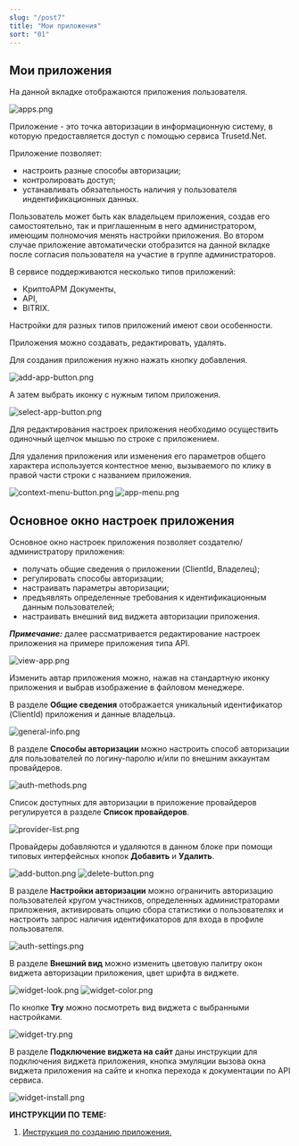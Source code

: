 ```yaml
---
slug: "/post7"
title: "Мои приложения"
sort: "01"
---
```


## Мои приложения
	
На данной вкладке отображаются приложения пользователя.

![apps.png](./images/apps.png "Вкладка Мои приложения") 

Приложение - это точка авторизации в информационную систему, в которую предоставляется доступ с помощью сервиса Trusetd.Net.

Приложение позволяет:  
- настроить разные способы авторизации;
- контролировать доступ;
- устанавливать обязательность наличия у пользователя индентификационных данных.

Пользователь может быть как владельцем приложения, создав его самостоятельно, так и приглашенным в него администратором, имеющим полномочия менять настройки приложения. Во втором случае приложение автоматически отобразится на данной вкладке после согласия пользователя на участие в группе администраторов.

В сервисе поддерживаются несколько типов приложений:  
- КриптоАРМ Документы,
- API,
- BITRIX. 
  
Настройки для разных типов приложений имеют свои особенности.

Приложения можно создавать, редактировать, удалять.

Для создания приложения нужно нажать кнопку добавления. 

![add-app-button.png](./images/add-app-button.png "Кнопка добавления приложения") 

А затем выбрать иконку с нужным типом приложения. 

![select-app-button.png](./images/select-app-button.png "Кнопка выбора типа приложения")

Для редактирования настроек приложения необходимо осуществить одиночный щелчок мышью по строке с приложением. 

Для удаления приложения или изменения его параметров общего характера используется контестное меню, вызываемого по клику в правой части строки с названием приложения.

![context-menu-button.png](./images/context-menu-button.png "Кнопка вызова контекстного меню действий для приложения") ![app-menu.png](./images/app-menu.png "Меню действий с приложением")


## Основное окно настроек приложения

Основное окно настроек приложения позволяет создателю/администратору приложения:

- получать общие сведения о приложении (ClientId, Владелец);
- регулировать способы авторизации;
- настраивать параметры авторизации;
- предъявлять определенные требования к идентификационным данным пользователей;
- настраивать внешний вид виджета авторизации приложения.

***Примечание:*** далее рассматривается редактирование настроек приложения на примере приложения типа API.

![view-app.png](./images/view-app.png "Основное окно настроек приложения")

Изменить автар приложения можно, нажав на стандартную иконку приложения и выбрав изображение в файловом менеджере.

В разделе **Общие сведения** отображается уникальный идентификатор (ClientId) приложения и данные владельца. 

![general-info.png](./images/general-info.png "Блок Общие сведения")

В разделе **Способы авторизации** можно настроить способ авторизации для пользователей по логину-паролю и/или по внешним аккаунтам провайдеров.

![auth-methods.png](./images/auth-methods.png "Блок Способы авторизации") 

Список доступных для авторизации в приложение провайдеров регулируется в разделе **Список провайдеров**.

![provider-list.png](./images/provider-list.png "Блок Список провайдеров")

Провайдеры добавляются и удаляются в данном блоке при помощи типовых интерфейсных кнопок **Добавить** и **Удалить**.

![add-button.png](./images/add-button.png "Кнопка Добавить") ![delete-button.png](./images/delete-button.png "Кнопка Удалить")

В разделе **Настройки авторизации** можно ограничить авторизацию пользователей кругом участников, определенных администраторами приложения, активировать опцию сбора статистики о пользователях и настроить запрос наличия идентификаторов для входа в профиле пользователя.

![auth-settings.png](./images/auth-settings.png "Блок Настройки авторизации")

В разделе **Внешний вид**  можно изменить цветовую палитру окон виджета авторизации приложения, цвет шрифта в виджете.

 ![widget-look.png](./images/widget-look.png "Блок Внешний вид виджета приложения")	
 ![widget-color.png](./images/widget-color.png "Окно выбора цветовой схемы виджета")


По кнопке **Try** можно посмотреть вид виджета с выбранными настройками.

![widget-try.png](./images/widget-try.png "Просмотр вида виджета")

В разделе **Подключение виджета на сайт** даны инструкции для подключения виджета приложения, кнопка эмуляции вызова окна виджета приложения на сайте и кнопка перехода к документации по API сервиса.

![widget-install.png](./images/widget-install.png "Блок Подключение виджета на сайт")  

**ИНСТРУКЦИИ ПО ТЕМЕ:**

1. [Инструкция по созданию приложения.](https://docs.trusted.ru/v1.3/8-instructions/create-app)  
